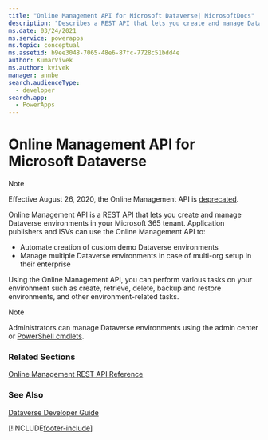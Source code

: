 ```yaml
---
title: "Online Management API for Microsoft Dataverse| MicrosoftDocs"
description: "Describes a REST API that lets you create and manage Dataverse environments in your Microsoft 365 tenant."
ms.date: 03/24/2021
ms.service: powerapps
ms.topic: conceptual
ms.assetid: b9ee3048-7065-48e6-87fc-7728c51bdd4e
author: KumarVivek
ms.author: kvivek
manager: annbe
search.audienceType: 
  - developer
search.app: 
  - PowerApps
---
```

# Online Management API for Microsoft Dataverse

> [!NOTE]
> Effective August 26, 2020, the Online Management API is [deprecated](/power-platform/important-changes-coming#online-management-api-powershell-module-and-rest-api-are-deprecated).

Online Management API is a REST API that lets you create and manage Dataverse environments in your Microsoft 365 tenant. Application publishers and ISVs can use the Online Management API to:

-  Automate creation of custom demo Dataverse environments
-  Manage multiple Dataverse environments in case of multi-org setup in their enterprise 

Using the Online Management API, you can perform various tasks on your environment such as create, retrieve, delete, backup and restore environments, and other environment-related tasks.

> [!NOTE]
> Administrators can manage Dataverse environments using the admin center or [PowerShell cmdlets](/powershell/dynamics365/customer-engagement/overview#get-started-using-the-microsoftxrmonlinemanagementapi-module).
  
### Related Sections

[Online Management REST API Reference](/rest/api/admin.services.crm.dynamics.com)

### See Also

[Dataverse Developer Guide](/powerapps/developer/data-platform/overview)

[!INCLUDE[footer-include](../../../includes/footer-banner.md)]